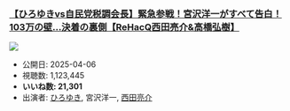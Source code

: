 ### [【ひろゆきvs自民党税調会長】緊急参戦！宮沢洋一がすべて告白！103万の壁…決着の裏側【ReHacQ西田亮介&高橋弘樹】](https://www.youtube.com/watch?v=mf37-gaqcFE)
[![](https://img.youtube.com/vi/mf37-gaqcFE/sddefault.jpg)](https://www.youtube.com/watch?v=mf37-gaqcFE)
-   公開日: 2025-04-06
-   視聴数: 1,123,445
-   **いいね数: 21,301**
-   出演者: [ひろゆき](/rehacq_fan/people/ひろゆき "wikilink"), 宮沢洋一, [西田亮介](/rehacq_fan/people/西田亮介 "wikilink")
